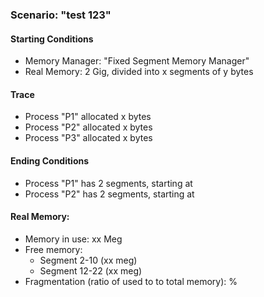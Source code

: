 ### Scenario: "test 123"

#### Starting Conditions

* Memory Manager: "Fixed Segment Memory Manager"
* Real Memory: 2 Gig, divided into x segments of y bytes

#### Trace
* Process "P1" allocated x bytes
* Process "P2" allocated x bytes
* Process "P3" allocated x bytes

#### Ending Conditions
* Process "P1" has 2 segments, starting at
* Process "P2" has 2 segments, starting at

#### Real Memory:
* Memory in use: xx Meg
* Free memory:
   * Segment 2-10 (xx meg)
   * Segment 12-22 (xx meg)
* Fragmentation (ratio of used to to total memory): %



